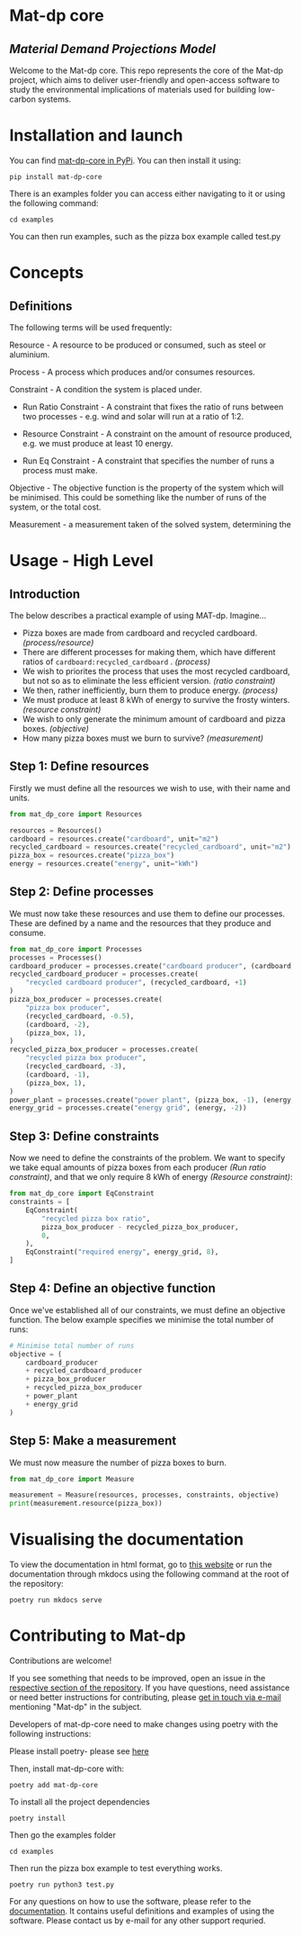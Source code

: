 # Mat-dp core
## *Material Demand Projections Model*

Welcome to the Mat-dp core. This repo represents the core of the Mat-dp project, which aims to deliver user-friendly and open-access software to study the environmental implications of materials used for building low-carbon systems. 

# Installation and launch

You can find [mat-dp-core in PyPi](https://pypi.org/project/mat-dp-core/). You can then install it using:

`pip install mat-dp-core`

There is an examples folder you can access either navigating to it or using the following command:

`cd examples`

You can then run examples, such as the pizza box example called test.py

# Concepts

## Definitions

The following terms will be used frequently:

Resource - A resource to be produced or consumed, such as steel or aluminium.

Process - A process which produces and/or consumes resources.

Constraint - A condition the system is placed under.

* Run Ratio Constraint - A constraint that fixes the ratio of runs between two processes - e.g. wind and solar will run at a ratio of 1:2.

* Resource Constraint - A constraint on the amount of resource produced, e.g. we must produce at least 10 energy.

* Run Eq Constraint - A constraint that specifies the number of runs a process must make.

Objective - The objective function is the property of the system which will be minimised. This could be something like the number of runs of the system, or the total cost.

Measurement - a measurement taken of the solved system, determining the 

# Usage - High Level

## Introduction

The below describes a practical example of using MAT-dp. Imagine...

* Pizza boxes are made from cardboard and recycled cardboard. *(process/resource)*
* There are different processes for making them, which have different ratios of `cardboard:recycled_cardboard` . *(process)*
* We wish to priorites the process that uses the most recycled cardboard, but not so as to eliminate the less efficient version. *(ratio constraint)*
* We then, rather inefficiently, burn them to produce energy. *(process)*
* We must produce at least 8 kWh of energy to survive the frosty winters. *(resource constraint)*
* We wish to only generate the minimum amount of cardboard and pizza boxes. *(objective)*
* How many pizza boxes must we burn to survive? *(measurement)*
## Step 1: Define resources

Firstly we must define all the resources we wish to use, with their name and units.

```py
from mat_dp_core import Resources

resources = Resources()
cardboard = resources.create("cardboard", unit="m2")
recycled_cardboard = resources.create("recycled_cardboard", unit="m2")
pizza_box = resources.create("pizza_box")
energy = resources.create("energy", unit="kWh")
```

## Step 2: Define processes

We must now take these resources and use them to define our processes. These are defined by a name and the resources that they produce and consume.

```py
from mat_dp_core import Processes
processes = Processes()
cardboard_producer = processes.create("cardboard producer", (cardboard, +1))
recycled_cardboard_producer = processes.create(
    "recycled cardboard producer", (recycled_cardboard, +1)
)
pizza_box_producer = processes.create(
    "pizza box producer",
    (recycled_cardboard, -0.5),
    (cardboard, -2),
    (pizza_box, 1),
)
recycled_pizza_box_producer = processes.create(
    "recycled pizza box producer",
    (recycled_cardboard, -3),
    (cardboard, -1),
    (pizza_box, 1),
)
power_plant = processes.create("power plant", (pizza_box, -1), (energy, 4))
energy_grid = processes.create("energy grid", (energy, -2))
```



## Step 3: Define constraints

Now we need to define the constraints of the problem. We want to specify we take equal amounts of pizza boxes from each producer *(Run ratio constraint)*, and that we only require 8 kWh of energy *(Resource constraint)*:

```py
from mat_dp_core import EqConstraint
constraints = [
    EqConstraint(
        "recycled pizza box ratio",
        pizza_box_producer - recycled_pizza_box_producer,
        0,
    ),
    EqConstraint("required energy", energy_grid, 8),
]
```

## Step 4: Define an objective function

Once we've established all of our constraints, we must define an objective function. The below example specifies we minimise the total number of runs:

```py
# Minimise total number of runs
objective = (
    cardboard_producer
    + recycled_cardboard_producer
    + pizza_box_producer
    + recycled_pizza_box_producer
    + power_plant
    + energy_grid
)
```

## Step 5: Make a measurement

We must now measure the number of pizza boxes to burn.

```py
from mat_dp_core import Measure

measurement = Measure(resources, processes, constraints, objective)
print(measurement.resource(pizza_box))
```


# Visualising the documentation


To view the documentation in html format, go to [this website](https://client.dreamingspires.dev/mat_dp_core/) 
or run the documentation through mkdocs using the following command at the root of the repository:

`poetry run mkdocs serve`

# Contributing to Mat-dp


Contributions are welcome! 

If you see something that needs to be improved, open an issue in the [respective section of the repository](https://github.com/Mat-dp/mat-dp-core/issues).
If you have questions, need assistance or need better instructions for contributing, please 
[get in touch via e-mail](mailto:refficiency-enquiries@eng.cam.ac.uk) mentioning "Mat-dp" in the subject.


Developers of mat-dp-core need to make changes using poetry with the following instructions:


Please install poetry- please see [here](https://github.com/python-poetry/poetry)

Then, install mat-dp-core with:

`poetry add mat-dp-core`

To install all the project dependencies

`poetry install`

Then go the examples folder

`cd examples`

Then run the pizza box example to test everything works.

`poetry run python3 test.py`

For any questions on how to use the software, please refer to the [documentation](https://github.com/Mat-dp/mat-dp-core/tree/master/docs). 
It contains useful definitions and examples of using the software. Please contact us by e-mail for any other support requried.

